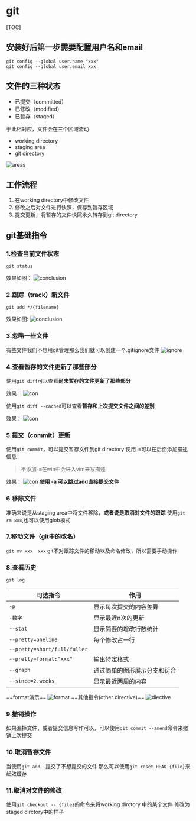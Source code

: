 # git

[TOC]

## 安装好后第一步需要配置用户名和email

```git
git config --global user.name "xxx"
git config --global user.email xxx
```

## 文件的三种状态

* 已提交（committed）
* 已修改（modified）
* 已暂存（staged）

于此相对应，文件会在三个区域流动

* working directory
* staging area
* git directory

![areas](img/three_areas.png)

## 工作流程

1. 在working directory中修改文件
2. 修改之后对文件进行快照，保存到暂存区域
3. 提交更新，将暂存的文件快照永久转存到git directory

## git基础指令

### 1.检查当前文件状态

```git
git status
```

效果如图：
![conclusion](./img/status_conclusion.png)

### 2.跟踪（track）新文件

```git
git add */{filename}
```

效果如图:
![conclusion](./img/add_conclusion.png)

### 3.忽略一些文件

有些文件我们不想用git管理那么我们就可以创建一个.gitignore文件
![ignore](img/gitignore.png)

### 4.查看暂存的文件更新了那些部分

使用`git diff`可以查看**尚未暂存的文件更新了那些部分**

效果：
![con](./img/diff_con.png)

使用`git diff --cached`可以查看**暂存和上次提交文件之间的差别**

效果：
![con](./img/diff-cached_con.png)

### 5.提交（commit）更新

使用`git commit`，可以提交暂存文件到git directory
使用`-m`可以在后面添加描述信息
> 不添加`-m`在win中会进入vim来写描述

效果：
![con](./img/text_commit.png)
**使用 -a 可以跳过add直接提交文件**

### 6.移除文件

准确来说是从staging area中将文件移除，**或者说是取消对文件的跟踪**
使用`git rm xxx`,也可以使用glob模式

### 7.移动文件（git中的改名）

`git mv xxx  xxx`
git不对跟踪文件的移动以及命名修改，所以需要手动操作

### 8.查看历史

`git log`

可选指令|作用
-|-|
`-p`|显示每次提交的内容差异
`-数字`|显示最近n次的更新
`--stat`|显示简要的增改行数统计
`--pretty=oneline`|每个修改占一行
`--pretty=short/full/fuller`|
`--pretty=format:"xxx"`|输出特定格式
`--graph`|通过简单的图形展示分支和衍合
`--since=2.weeks`|显示最近两周的内容
==format演示==
![format](./img/format.png)
==其他指令(other directive)==
![diective](./img/other_directive.png)

### 9.撤销操作

如果漏掉文件，或者提交信息写作可以，可以使用`git commit --amend`命令来撤销上次提交

### 10.取消暂存文件

当使用`git add .`提交了不想提交的文件
那么可以使用`git reset HEAD {file}`来起效缓存

### 11.取消对文件的修改
使用`git checkout -- {file}`的命令来将working dirctory 中的某个文件 修改为 staged dirctory中的样子
